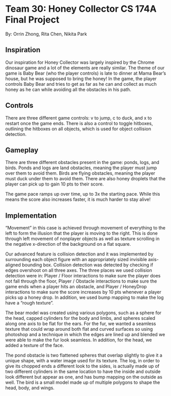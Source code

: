 # Team 30: Honey Collector CS 174A Final Project
By: Orrin Zhong, Rita Chen, Nikita Park

## Inspiration
Our inspiration for Honey Collector was largely inspired by the Chrome dinosaur game and a lot of the elements are really similar. The theme of our game is Baby Bear (who the player controls) is late to dinner at Mama Bear’s house, but he was supposed to bring the honey! In the game, the player controls Baby Bear and tries to get as far as he can and collect as much honey as he can while avoiding all the obstacles in his path.

## Controls
There are three different game controls: v to jump, c to duck, and x to restart once the game ends. There is also a control to toggle hitboxes, outlining the hitboxes on all objects, which is used for object collision detection.

## Gameplay
There are three different obstacles present in the game: ponds, logs, and birds. Ponds and logs are land obstacles, meaning the player must jump over them to avoid them. Birds are flying obstacles, meaning the player must duck under them to avoid them. There are also honey droplets that the player can pick up to gain 10 pts to their score.

The game pace ramps up over time, up to 3x the starting pace. While this means the score also increases faster, it is much harder to stay alive!

## Implementation
“Movement” in this case is achieved through movement of everything to the left to form the illusion that the player is moving to the right. This is done through left movement of nonplayer objects as well as texture scrolling in the negative x-direction of the background on a flat square.

Our advanced feature is collision detection and it was implemented by surrounding each object figure with an appropriately sized invisible axis-aligned bounding box. Collision detection was detected by checking if edges overshoot on all three axes. The three places we used collision detection were in: Player / Floor interactions to make sure the player does not fall through the floor, Player / Obstacle interactions to make sure the game ends when a player hits an obstacle, and Player / HoneyDrop interactions to make sure the score increases by 10 pts whenever a player picks up a honey drop. In addition, we used bump mapping to make the log have a “rough texture”.

The bear model was created using various polygons, such as a sphere for the head, capped cylinders for the body and limbs, and spheres scaled along one axis to be flat for the ears. For the fur, we wanted a seamless texture that could wrap around both flat and curved surfaces so using photoshop and a technique in which the edges are lined up and blended we were able to make the fur look seamless. In addition, for the head, we added a texture of the face.

The pond obstacle is two flattened spheres that overlap slightly to give it a unique shape, with a water image used for its texture. The log, in order to give its chopped ends a different look to the sides, is actually made up of two different cylinders in the same location to have the inside and outside look different but appear as one, and has bump mapping on the outside as well. The bird is a small model made up of multiple polygons to shape the head, body, and wings.

